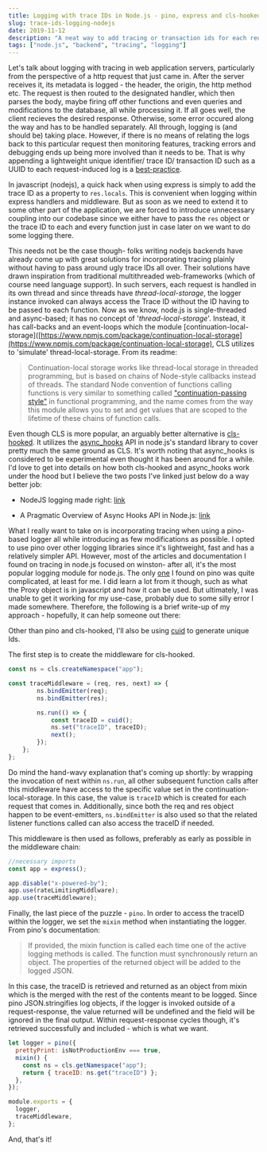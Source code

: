 ```yaml
---
title: Logging with trace IDs in Node.js - pino, express and cls-hooked
slug: trace-ids-logging-nodejs
date: 2019-11-12
description: "A neat way to add tracing or transaction ids for each request-response cycle with as little modification to the rest of the code as possible"
tags: ["node.js", "backend", "tracing", "logging"]
---
```


Let's talk about logging with tracing in web application servers, particularly from the perspective of a http request that just came in. After the server receives it, its metadata is logged - the header, the origin, the http method etc. The request is then routed to the designated handler, which then parses the body, maybe firing off other functions and even queries and modifications to the database, all while processing it. If all goes well, the client recieves the desired response. Otherwise, some error occured along the way and has to be handled separately. All through, logging is (and should be) taking place. However, if there is no means of relating the logs back to this particular request then monitoring features, tracking errors and debugging ends up being more involved than it needs to be. That is why appending a lightweight unique identifier/ trace ID/ transaction ID such as a UUID to each request-induced log is a [best-practice](https://github.com/goldbergyoni/nodebestpractices/blob/master/sections/production/assigntransactionid.md).

In javascript (nodejs), a quick hack when using express is simply to add the trace ID as a property to `res.locals`. This is convenient when logging within express handlers and middleware. But as soon as we need to extend it to some other part of the application, we are forced to introduce unnecessary coupling into our codebase since we either have to pass the `res` object or the trace ID to each and every function just in case later on we want to do some logging there.

This needs not be the case though- folks writing nodejs backends have already come up with great solutions for incorporating tracing plainly without having to pass around ugly trace IDs all over. Their solutions have drawn inspiration from traditional multithreaded web-frameworks (which of course need language support). In such servers, each request is handled in its own thread and since threads have _thread-local-storage_, the logger instance invoked can always access the Trace ID without the ID having to be passed to each function. Now as we know, node.js is single-threaded and async-based; it has no concept of '_thread-local-storage_'. Instead, it has call-backs and an event-loops which the module [continuation-local-storage]([https://www.npmjs.com/package/continuation-local-storage](https://www.npmjs.com/package/continuation-local-storage), CLS utilizes to 'simulate' thread-local-storage. From its readme:

> Continuation-local storage works like thread-local storage in threaded programming, but is based on chains of Node-style callbacks instead of threads. The standard Node convention of functions calling functions is very similar to something called ["continuation-passing style"](http://en.wikipedia.org/wiki/Continuation-passing_style) in functional programming, and the name comes from the way this module allows you to set and get values that are scoped to the lifetime of these chains of function calls.

Even though CLS is more popular, an arguably better alternative is [cls-hooked](https://www.npmjs.com/package/cls-hooked). It utilizes the [async_hooks](https://nodejs.org/api/async_hooks.html) API in node.js's standard library to cover pretty much the same ground as CLS. It's worth noting that async_hooks is considered to be experimental even thought it has been around for a while. I'd love to get into details on how both cls-hooked and async_hooks work under the hood but I believe the two posts I've linked just below do a way better job:

- NodeJS logging made right: [link](https://itnext.io/nodejs-logging-made-right-117a19e8b4ce)

- A Pragmatic Overview of Async Hooks API in Node.js: [link](https://itnext.io/a-pragmatic-overview-of-async-hooks-api-in-node-js-e514b31460e9)

What I really want to take on is incorporating tracing when using a pino-based logger all while introducing as few modifications as possible. I opted to use pino over other logging libraries since it's lightweight, fast and has a relatively simpler API. However, most of the articles and documentation I found on tracing in node.js focused on winston- after all, it's the most popular logging module for node.js. The only [one](https://itnext.io/nodejs-logging-made-right-117a19e8b4ce) I found on pino was quite complicated, at least for me. I did learn a lot from it though, such as what the Proxy object is in javascript and how it can be used. But ultimately, I was unable to get it working for my use-case, probably due to some silly error I made somewhere. Therefore, the following is a brief write-up of my approach - hopefully, it can help someone out there:

Other than pino and cls-hooked, I'll also be using [cuid](https://www.npmjs.com/package/cuid) to generate unique Ids.

The first step is to create the middleware for cls-hooked.

```javascript
const ns = cls.createNamespace("app");

const traceMiddleware = (req, res, next) => {
        ns.bindEmitter(req);
        ns.bindEmitter(res);

        ns.run(() => {
            const traceID = cuid();
            ns.set("traceID", traceID);
            next();
        });
    };
};
```

Do mind the hand-wavy explanation that's coming up shortly: by wrapping the invocation of next within `ns.run`, all other subsequent function calls after this middleware have access to the specific value set in the continuation-local-storage. In this case, the value is `traceID` which is created for each request that comes in. Additionally, since both the req and res object happen to be event-emitters, `ns.bindEmitter` is also used so that the related listener functions called can also access the traceID if needed.

This middleware is then used as follows, preferably as early as possible in the middleware chain:

```javascript
//necessary imports
const app = express();

app.disable("x-powered-by");
app.use(rateLimitingMiddlware);
app.use(traceMiddleware);
```

Finally, the last piece of the puzzle - `pino`. In order to access the traceID within the logger, we set the `mixin` method when instantiating the logger. From pino's documentation:

> If provided, the mixin function is called each time one of the active logging methods is called. The function must synchronously return an object. The properties of the returned object will be added to the logged JSON.

In this case, the traceID is retrieved and returned as an object from mixin which is the merged with the rest of the contents meant to be logged. Since pino JSON.stringifies log objects, if the logger is invoked outside of a request-response, the value returned will be undefined and the field will be ignored in the final output. Within request-response cycles though, it's retrieved successfully and included - which is what we want.

```javascript
let logger = pino({
  prettyPrint: isNotProductionEnv === true,
  mixin() {
    const ns = cls.getNamespace("app");
    return { traceID: ns.get("traceID") };
  },
});

module.exports = {
  logger,
  traceMiddleware,
};
```

And, that's it!
